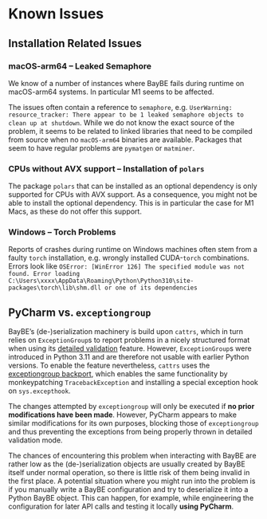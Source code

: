 # Known Issues

## Installation Related Issues

### macOS-arm64 – Leaked Semaphore

We know of a number of instances where BayBE fails during runtime on macOS-arm64
systems. In particular M1 seems to be affected.

The issues often contain a reference to `semaphore`, e.g.
`UserWarning: resource_tracker: There appear to be 1 leaked semaphore objects to clean up at shutdown`.
While we do not know the exact source of the problem, it seems to be related to linked
libraries that need to be compiled from source when no `macOS-arm64` binaries are
available. Packages that seem to have regular problems are `pymatgen` or `matminer`.

### CPUs without AVX support – Installation of `polars`

The package `polars` that can be installed as an optional dependency is only supported for
CPUs with AVX support. As a consequence, you might not be able to install the optional dependency.
This is in particular the case for M1 Macs, as these do not offer this support.

### Windows – Torch Problems

Reports of crashes during runtime on Windows machines often stem from a faulty `torch`
installation, e.g. wrongly installed CUDA-`torch` combinations. Errors look like
`OSError: [WinError 126] The specified module was not found. Error loading  C:\Users\xxxx\AppData\Roaming\Python\Python310\site-packages\torch\lib\shm.dll or one of its dependencies`

## PyCharm vs. `exceptiongroup`

BayBE’s (de-)serialization machinery is build upon `cattrs`, which in turn relies on
`ExceptionGroup`s to report problems in a nicely structured format when using its
[detailed validation](https://catt.rs/en/stable/validation.html#detailed-validation)
feature. However, `ExceptionGroup`s were introduced in Python 3.11 and are
therefore not usable with earlier Python versions. To
enable the feature nevertheless, `cattrs` uses the [exceptiongroup
backport](https://pypi.org/project/exceptiongroup/), which enables the same
functionality by monkeypatching `TracebackException` and installing a special
exception hook on `sys.excepthook`.

The changes attempted by `exceptiongroup` will only be executed if **no prior
modifications have been made**. However, PyCharm appears to make similar modifications
for its own purposes, blocking those of `exceptiongroup` and thus preventing the
exceptions from being properly thrown in detailed validation mode.

The chances of encountering this problem when interacting with BayBE are rather low
as the (de-)serialization objects are usually created by BayBE itself under normal
operation, so there is little risk of them being invalid in the first place. A
potential situation where you might run into the problem is if you manually
write a BayBE configuration and try to deserialize it into a Python BayBE object.
This can happen, for example, while engineering the configuration for later API
calls and testing it locally **using PyCharm**.
